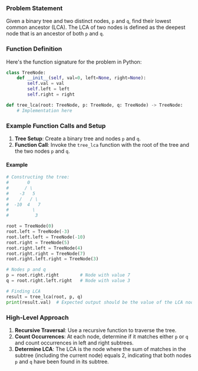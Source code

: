 ### Problem Statement
Given a binary tree and two distinct nodes, `p` and `q`, find their lowest common ancestor (LCA). The LCA of two nodes is defined as the deepest node that is an ancestor of both `p` and `q`.

### Function Definition
Here's the function signature for the problem in Python:

```python
class TreeNode:
    def __init__(self, val=0, left=None, right=None):
        self.val = val
        self.left = left
        self.right = right

def tree_lca(root: TreeNode, p: TreeNode, q: TreeNode) -> TreeNode:
    # Implementation here
```

### Example Function Calls and Setup
1. **Tree Setup**: Create a binary tree and nodes `p` and `q`.
2. **Function Call**: Invoke the `tree_lca` function with the root of the tree and the two nodes `p` and `q`.

#### Example
```python
# Constructing the tree:
#       0
#      / \
#    -3   5
#    /   / \
#  -10  4   7
#         \
#          3

root = TreeNode(0)
root.left = TreeNode(-3)
root.left.left = TreeNode(-10)
root.right = TreeNode(5)
root.right.left = TreeNode(4)
root.right.right = TreeNode(7)
root.right.left.right = TreeNode(3)

# Nodes p and q
p = root.right.right        # Node with value 7
q = root.right.left.right   # Node with value 3

# Finding LCA
result = tree_lca(root, p, q)
print(result.val)  # Expected output should be the value of the LCA node
```

### High-Level Approach
1. **Recursive Traversal**: Use a recursive function to traverse the tree.
2. **Count Occurrences**: At each node, determine if it matches either `p` or `q` and count occurrences in left and right subtrees.
3. **Determine LCA**: The LCA is the node where the sum of matches in the subtree (including the current node) equals 2, indicating that both nodes `p` and `q` have been found in its subtree.
